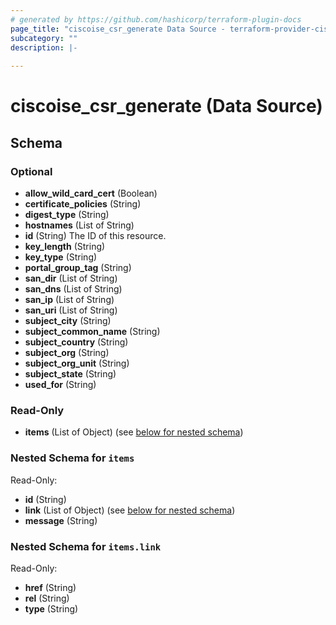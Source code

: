 ```yaml
---
# generated by https://github.com/hashicorp/terraform-plugin-docs
page_title: "ciscoise_csr_generate Data Source - terraform-provider-ciscoise"
subcategory: ""
description: |-
  
---
```


# ciscoise_csr_generate (Data Source)





<!-- schema generated by tfplugindocs -->
## Schema

### Optional

- **allow_wild_card_cert** (Boolean)
- **certificate_policies** (String)
- **digest_type** (String)
- **hostnames** (List of String)
- **id** (String) The ID of this resource.
- **key_length** (String)
- **key_type** (String)
- **portal_group_tag** (String)
- **san_dir** (List of String)
- **san_dns** (List of String)
- **san_ip** (List of String)
- **san_uri** (List of String)
- **subject_city** (String)
- **subject_common_name** (String)
- **subject_country** (String)
- **subject_org** (String)
- **subject_org_unit** (String)
- **subject_state** (String)
- **used_for** (String)

### Read-Only

- **items** (List of Object) (see [below for nested schema](#nestedatt--items))

<a id="nestedatt--items"></a>
### Nested Schema for `items`

Read-Only:

- **id** (String)
- **link** (List of Object) (see [below for nested schema](#nestedobjatt--items--link))
- **message** (String)

<a id="nestedobjatt--items--link"></a>
### Nested Schema for `items.link`

Read-Only:

- **href** (String)
- **rel** (String)
- **type** (String)


